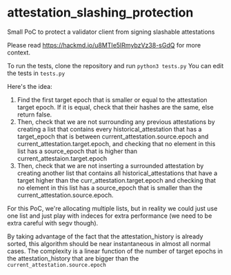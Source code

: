 # attestation_slashing_protection
Small PoC to protect a validator client from signing slashable attestations

Please read https://hackmd.io/u8MTIe5IRmybzVz38-sGdQ for more context.

To run the tests, clone the repository and run `python3 tests.py`
You can edit the tests in `tests.py`

Here's the idea:
  1. Find the first target epoch that is smaller or equal to the attestation target epoch. If it is equal, check that their hashes are the same, else return false.
  2. Then, check that we are not surrounding any previous attestations by creating a list that contains every historical_attestation that has a target_epoch that is between current_attestation.source.epoch and current_attestation.target.epoch, and checking that no element in this list has a source_epoch that is higher than current_attestaion.target.epoch
  3. Then, check that we are not inserting a surrounded attestation by creating another list that contains all historical_attestations that have a target higher than the curr_attestation.target.epoch and checking that no element in this list has a source_epoch that is smaller than the current_attestation.source.epoch.

For this PoC, we're allocating multiple lists, but in reality we could just use one list and just play with indeces for extra performance (we need to be extra careful with segv though).

By taking advantage of the fact that the attestation_history is already sorted, this algorithm should be near instantaneous in almost all normal cases. The complexity is a linear function of the number of target epochs in the attestation_history that are bigger than the `current_attestation.source.epoch`
